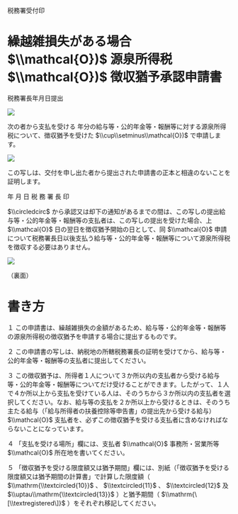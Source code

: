 税務署受付印

# 繰越雑損失がある場合 $\\mathcal{O})$ 源泉所得税 $\\mathcal{O})$ 徴収猶予承認申請書

税務署長年月日提出

![](https://www.nta.go.jp/tmp/01e3ed48-1b00-40ba-a492-c10c6344658b/images/968d849dcf7606d6bf41dde0b6d2f88eeea26201879f845de4d8feeca707712a.jpg)

次の者から支払を受ける 年分の給与等・公的年金等・報酬等に対する源泉所得税について、徴収猶予を受けた $\\cup\\setminus\\mathcal{O})$ で申請します。

![](https://www.nta.go.jp/tmp/01e3ed48-1b00-40ba-a492-c10c6344658b/images/a6718b716147612db5c5a2192b7f37a21ac10b2051bd316b1d58a0e50b54ac82.jpg)

この写しは、交付を申し出た者から提出された申請書の正本と相違のないことを証明します。

年 月 日 税 務 署 長 印

$\\circledcirc$ から承認又は却下の通知があるまでの間は、この写しの提出給与等・公的年金等・報酬等の支払者は、この写しの提出を受けた場合、上 $\\mathcal{O}$ 日の翌日を徴収猶予開始の日として、同 $\\mathcal{O}$ 申請について税務署長日以後支払う給与等・公的年金等・報酬等について源泉所得税を徴収する必要はありません。

![](https://www.nta.go.jp/tmp/01e3ed48-1b00-40ba-a492-c10c6344658b/images/7b010a2be536b7f0a1fee706a897f4a14f6cf63622ba522005a3c2fd84377277.jpg)

（裏面）

# 書き方

１ この申請書は、繰越雑損失の金額があるため、給与等・公的年金等・報酬等の源泉所得税の徴収猶予を申請する場合に提出するものです。

２ この申請書の写しは、納税地の所轄税務署長の証明を受けてから、給与等・公的年金等・報酬等の支払者に提出してください。

３ この徴収猶予は、所得者１人について３か所以内の支払者から受ける給与等・公的年金等・報酬等についてだけ受けることができます。したがって、１人で４か所以上から支払を受けている人は、そのうちから３か所以内の支払者を選択してください。なお、給与等の支払を２か所以上から受けるときは、そのうち主たる給与（「給与所得者の扶養控除等申告書」の提出先から受ける給与） $\\mathcal{O}$ 支払者を、必ずこの徴収猶予を受ける支払者に含めなければならないことになっています。

４ 「支払を受ける場所」欄には、支払者 $\\mathcal{O}$ 事務所・営業所等 $\\mathcal{O}$ 所在地を書いてください。

５ 「徴収猶予を受ける限度額又は猶予期間」欄には、別紙（「徴収猶予を受ける限度額又は猶予期間の計算書」で計算した限度額（ $\\mathrm{\\textcircled{10}}$ 、 $\\textcircled{11}$ 、 $\\textcircled{12}$ 及 $\\uptau\\mathrm{\\textcircled{13}}$ ）と猶予期間（ $\\mathrm{\[\\textregistered\]}$ ）をそれぞれ移記してください。